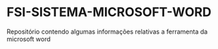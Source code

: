 # FSI-SISTEMA-MICROSOFT-WORD
Repositório contendo algumas informações relativas a ferramenta da microsoft word
